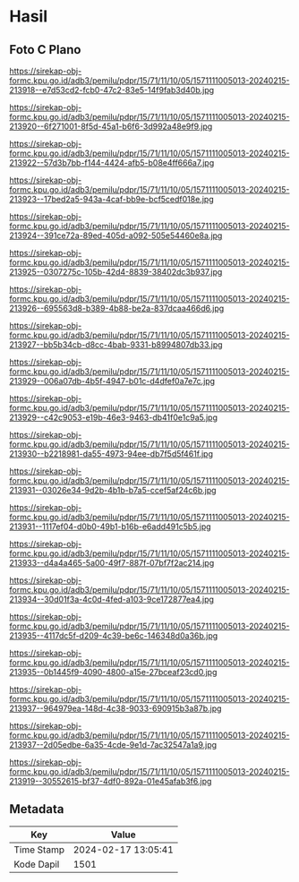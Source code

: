 # Hasil

## Foto C Plano

https://sirekap-obj-formc.kpu.go.id/adb3/pemilu/pdpr/15/71/11/10/05/1571111005013-20240215-213918--e7d53cd2-fcb0-47c2-83e5-14f9fab3d40b.jpg

https://sirekap-obj-formc.kpu.go.id/adb3/pemilu/pdpr/15/71/11/10/05/1571111005013-20240215-213920--6f271001-8f5d-45a1-b6f6-3d992a48e9f9.jpg

https://sirekap-obj-formc.kpu.go.id/adb3/pemilu/pdpr/15/71/11/10/05/1571111005013-20240215-213922--57d3b7bb-f144-4424-afb5-b08e4ff666a7.jpg

https://sirekap-obj-formc.kpu.go.id/adb3/pemilu/pdpr/15/71/11/10/05/1571111005013-20240215-213923--17bed2a5-943a-4caf-bb9e-bcf5cedf018e.jpg

https://sirekap-obj-formc.kpu.go.id/adb3/pemilu/pdpr/15/71/11/10/05/1571111005013-20240215-213924--391ce72a-89ed-405d-a092-505e54460e8a.jpg

https://sirekap-obj-formc.kpu.go.id/adb3/pemilu/pdpr/15/71/11/10/05/1571111005013-20240215-213925--0307275c-105b-42d4-8839-38402dc3b937.jpg

https://sirekap-obj-formc.kpu.go.id/adb3/pemilu/pdpr/15/71/11/10/05/1571111005013-20240215-213926--695563d8-b389-4b88-be2a-837dcaa466d6.jpg

https://sirekap-obj-formc.kpu.go.id/adb3/pemilu/pdpr/15/71/11/10/05/1571111005013-20240215-213927--bb5b34cb-d8cc-4bab-9331-b8994807db33.jpg

https://sirekap-obj-formc.kpu.go.id/adb3/pemilu/pdpr/15/71/11/10/05/1571111005013-20240215-213929--006a07db-4b5f-4947-b01c-d4dfef0a7e7c.jpg

https://sirekap-obj-formc.kpu.go.id/adb3/pemilu/pdpr/15/71/11/10/05/1571111005013-20240215-213929--c42c9053-e19b-46e3-9463-db41f0e1c9a5.jpg

https://sirekap-obj-formc.kpu.go.id/adb3/pemilu/pdpr/15/71/11/10/05/1571111005013-20240215-213930--b2218981-da55-4973-94ee-db7f5d5f461f.jpg

https://sirekap-obj-formc.kpu.go.id/adb3/pemilu/pdpr/15/71/11/10/05/1571111005013-20240215-213931--03026e34-9d2b-4b1b-b7a5-ccef5af24c6b.jpg

https://sirekap-obj-formc.kpu.go.id/adb3/pemilu/pdpr/15/71/11/10/05/1571111005013-20240215-213931--1117ef04-d0b0-49b1-b16b-e6add491c5b5.jpg

https://sirekap-obj-formc.kpu.go.id/adb3/pemilu/pdpr/15/71/11/10/05/1571111005013-20240215-213933--d4a4a465-5a00-49f7-887f-07bf7f2ac214.jpg

https://sirekap-obj-formc.kpu.go.id/adb3/pemilu/pdpr/15/71/11/10/05/1571111005013-20240215-213934--30d01f3a-4c0d-4fed-a103-9ce172877ea4.jpg

https://sirekap-obj-formc.kpu.go.id/adb3/pemilu/pdpr/15/71/11/10/05/1571111005013-20240215-213935--4117dc5f-d209-4c39-be6c-146348d0a36b.jpg

https://sirekap-obj-formc.kpu.go.id/adb3/pemilu/pdpr/15/71/11/10/05/1571111005013-20240215-213935--0b1445f9-4090-4800-a15e-27bceaf23cd0.jpg

https://sirekap-obj-formc.kpu.go.id/adb3/pemilu/pdpr/15/71/11/10/05/1571111005013-20240215-213937--964979ea-148d-4c38-9033-690915b3a87b.jpg

https://sirekap-obj-formc.kpu.go.id/adb3/pemilu/pdpr/15/71/11/10/05/1571111005013-20240215-213937--2d05edbe-6a35-4cde-9e1d-7ac32547a1a9.jpg

https://sirekap-obj-formc.kpu.go.id/adb3/pemilu/pdpr/15/71/11/10/05/1571111005013-20240215-213919--30552615-bf37-4df0-892a-01e45afab3f6.jpg


## Metadata

| Key        | Value               |
| ---------- | ------------------- |
| Time Stamp | 2024-02-17 13:05:41 |
| Kode Dapil | 1501                |



